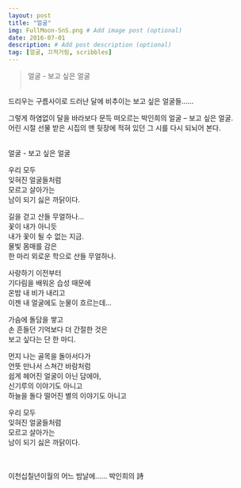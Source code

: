 ```yaml
---
layout: post
title: "얼굴"
img: FullMoon-SnS.png # Add image post (optional)
date: 2016-07-01
description: # Add post description (optional)
tag: [얼굴, 끄적거림, scribbles]
---
```

> 얼굴 - 보고 싶은 얼굴
<br/><br/>

드리우는 구름사이로 드러난 달에 비추이는 보고 싶은 얼굴들……<br/>

그렇게 하염없이 달을 바라보다 문득 떠오르는 박인희의 얼굴 – 보고 싶은 얼굴.<br/>
어린 시절 선물 받은 시집의 맨 뒷장에 적혀 있던 그 시를 다시 되뇌어 본다.
<br/><br/>

얼굴 - 보고 싶은 얼굴
<br/>

우리 모두<br/>
잊혀진 얼굴들처럼<br/>
모르고 살아가는<br/>
남이 되기 싫은 까닭이다.

길을 걷고 산들 무얼하나...<br/>
꽃이 내가 아니듯<br/>
내가 꽃이 될 수 없는 지금.<br/>
물빛 몸매를 감은<br/>
한 마리 외로운 학으로 산들 무얼하나.

사랑하기 이전부터<br/>
기다림을 배워온 습성 때문에<br/>
온밤 내 비가 내리고<br/>
이젠 내 얼굴에도 눈물이 흐르는데...

가슴에 돌담을 쌓고<br/>
손 흔들던 기억보다 더 간절한 것은<br/>
보고 싶다는 단 한 마디.

먼지 나는 골목을 돌아서다가<br/>
언뜻 만나서 스쳐간 바람처럼<br/>
쉽게 헤어진 얼굴이 아닌 담에야,<br/>
신기루의 이야기도 아니고<br/>
하늘을 돌다 떨어진 별의 이야기도 아니고

우리 모두<br/>
잊혀진 얼굴들처럼<br/>
모르고 살아가는<br/>
남이 되기 싫은 까닭이다.
<br/><br/><br/>

이천십칠년이월의 어느 밤날에……  박인희의 詩
